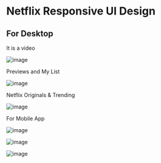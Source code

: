 # Netflix Responsive UI Design

## For Desktop

It is a video

![image](https://user-images.githubusercontent.com/63926513/205639349-20698812-1aa2-4edc-bbc5-0203791a5a15.png) 

Previews and My List

![image](https://user-images.githubusercontent.com/63926513/205640073-e1613d71-9d31-4791-9743-e65f9bf0a6a6.png)

Netflix Originals & Trending

![image](https://user-images.githubusercontent.com/63926513/205640088-d99c1d8f-69cc-424a-abe2-982859eab4aa.png)

For Mobile App

![image](https://user-images.githubusercontent.com/63926513/205640867-aeb2a37c-c530-45ef-8e85-09cce61c035b.png)

![image](https://user-images.githubusercontent.com/63926513/205640874-894c337b-9ad4-42b3-b1fc-d898aef44bf9.png)

![image](https://user-images.githubusercontent.com/63926513/205640962-a9637cec-5472-470f-b378-4384b3df525a.png)
